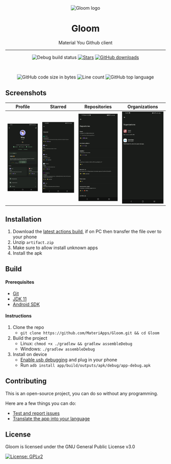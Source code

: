 
<div align="center">

  <img src="https://user-images.githubusercontent.com/44992537/197398356-81d33bbf-35bc-43a6-96c1-002f1b1923cf.png" alt="Gloom logo" width="200px" />
  
  # Gloom

  
  Material You Github client
  
  ---
  ![Debug build status](https://img.shields.io/github/workflow/status/MateriApps/Gloom/Build%20debug%20APK/main?label=Debug%20Build&logo=github&style=for-the-badge)
  [![Stars](https://img.shields.io/github/stars/MateriApps/Gloom?logo=github&style=for-the-badge)](https://github.com/MateriApps/Gloom/stargazers)
  [![GitHub downloads](https://img.shields.io/discord/885879572447522817?logo=discord&logoColor=white&style=for-the-badge)](https://discord.gg/3y6vbneMsW)
  
  <br>
  
  ![GitHub code size in bytes](https://img.shields.io/github/languages/code-size/MateriApps/Gloom?logo=github&logoColor=%23fff&style=for-the-badge)
  ![Line count](https://img.shields.io/tokei/lines/github/MateriApps/Gloom?logo=github&logoColor=%23fff&style=for-the-badge)
  ![GitHub top language](https://img.shields.io/github/languages/top/MateriApps/Gloom?style=for-the-badge)
</div>


## Screenshots


| Profile | Starred | Repositories | Organizations |
| --------------- | --------------- | --------------- | --------------- |
| <img src=".github/images/Profile.png" width="200px"> | <img src=".github/images/Starred.png" width="200px"> | <img src=".github/images/Repositories.png" width="200px"> | <img src=".github/images/Organizations.png" width="200px"> |

Installation
---
 1. Download the [latest actions build](https://nightly.link/MateriApps/Gloom/workflows/android/main/artifact.zip), if on PC then transfer the file over to your phone
 2. Unzip `artifact.zip`
 3. Make sure to allow install unknown apps
 4. Install the apk

Build
---

#### Prerequisites
  - [Git](https://git-scm.com/downloads)
  - [JDK 11](https://www.oracle.com/java/technologies/javase/jdk11-archive-downloads.html)
  - [Android SDK](https://developer.android.com/studio)

#### Instructions

1. Clone the repo
    - `git clone https://github.com/MateriApps/Gloom.git && cd Gloom`
2. Build the project
    - Linux: `chmod +x ./gradlew && gradlew assembleDebug`
    - Windows: `./gradlew assembleDebug`
3. Install on device
    - [Enable usb debugging](https://developer.android.com/studio/debug/dev-options) and plug in your phone
    - Run `adb install app/build/outputs/apk/debug/app-debug.apk`
    
## Contributing

This is an open-source project, you can do so without any programming.

Here are a few things you can do:

- [Test and report issues](https://github.com/MateriApps/Gloom/issues/new/choose)
- [Translate the app into your language](https://crowdin.com/project/gloom)
    
License
---
Gloom is licensed under the GNU General Public License v3.0

[![License: GPLv2](https://img.shields.io/badge/License-GPL%20v3-blue.svg?style=for-the-badge)](https://github.com/MateriApps/Gloom/blob/main/LICENSE)
